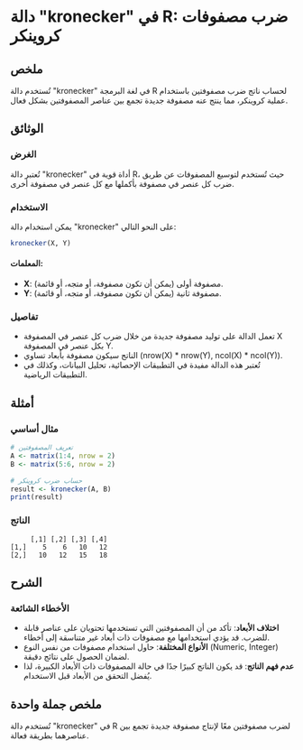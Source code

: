 <!--
Meta Description: # دالة "kronecker" في R: ضرب مصفوفات كروينكر ## ملخص تُستخدم دالة "kronecker" في لغة البرمجة R لحساب ناتج ضرب مصفوفتين باستخدام عملية كروينكر، مما ينت...
Meta Keywords: مصفوفة, kronecker, دالة, ضرب, عنصر
-->

# دالة "kronecker" في R: ضرب مصفوفات كروينكر

## ملخص
تُستخدم دالة "kronecker" في لغة البرمجة R لحساب ناتج ضرب مصفوفتين باستخدام عملية كروينكر، مما ينتج عنه مصفوفة جديدة تجمع بين عناصر المصفوفتين بشكل فعال.

## الوثائق
### الغرض
تُعتبر دالة "kronecker" أداة قوية في R، حيث تُستخدم لتوسيع المصفوفات عن طريق ضرب كل عنصر في مصفوفة بأكملها مع كل عنصر في مصفوفة أخرى.

### الاستخدام
يمكن استخدام دالة "kronecker" على النحو التالي:
```R
kronecker(X, Y)
```
#### المعلمات:
- **X**: مصفوفة أولى (يمكن أن تكون مصفوفة، أو متجه، أو قائمة).
- **Y**: مصفوفة ثانية (يمكن أن تكون مصفوفة، أو متجه، أو قائمة).

### تفاصيل
- تعمل الدالة على توليد مصفوفة جديدة من خلال ضرب كل عنصر في المصفوفة X بكل عنصر في المصفوفة Y.
- الناتج سيكون مصفوفة بأبعاد تساوي (nrow(X) * nrow(Y), ncol(X) * ncol(Y)).
- تُعتبر هذه الدالة مفيدة في التطبيقات الإحصائية، تحليل البيانات، وكذلك في التطبيقات الرياضية.

## أمثلة
### مثال أساسي
```R
# تعريف المصفوفتين
A <- matrix(1:4, nrow = 2)
B <- matrix(5:6, nrow = 2)

# حساب ضرب كروينكر
result <- kronecker(A, B)
print(result)
```
### الناتج
```
     [,1] [,2] [,3] [,4]
[1,]    5    6   10   12
[2,]   10   12   15   18
```

## الشرح
### الأخطاء الشائعة
- **اختلاف الأبعاد**: تأكد من أن المصفوفتين التي تستخدمها تحتويان على عناصر قابلة للضرب. قد يؤدي استخدامها مع مصفوفات ذات أبعاد غير متناسقة إلى أخطاء.
- **الأنواع المختلفة**: حاول استخدام مصفوفات من نفس النوع (Numeric, Integer) لضمان الحصول على نتائج دقيقة.
- **عدم فهم الناتج**: قد يكون الناتج كبيرًا جدًا في حالة المصفوفات ذات الأبعاد الكبيرة، لذا يُفضل التحقق من الأبعاد قبل الاستخدام.

## ملخص جملة واحدة
تُستخدم دالة "kronecker" في R لضرب مصفوفتين معًا لإنتاج مصفوفة جديدة تجمع بين عناصرهما بطريقة فعالة.